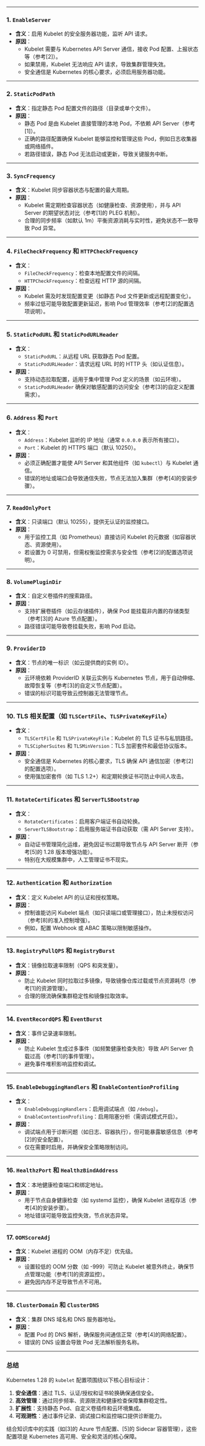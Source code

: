 
---

### **1. `EnableServer`**
- **含义**：启用 Kubelet 的安全服务器功能，监听 API 请求。
- **原因**：
    - Kubelet 需要与 Kubernetes API Server 通信，接收 Pod 配置、上报状态等（参考[2]）。
    - 如果禁用，Kubelet 无法响应 API 请求，导致集群管理失效。
    - 安全通信是 Kubernetes 的核心要求，必须启用服务器功能。

---

### **2. `StaticPodPath`**
- **含义**：指定静态 Pod 配置文件的路径（目录或单个文件）。
- **原因**：
    - 静态 Pod 是由 Kubelet 直接管理的本地 Pod，不依赖 API Server（参考[1]）。
    - 正确的路径配置确保 Kubelet 能够监控和管理这些 Pod，例如日志收集器或网络插件。
    - 若路径错误，静态 Pod 无法启动或更新，导致关键服务中断。

---

### **3. `SyncFrequency`**
- **含义**：Kubelet 同步容器状态与配置的最大周期。
- **原因**：
    - Kubelet 需定期检查容器状态（如健康检查、资源使用），并与 API Server 的期望状态对比（参考[1]的 PLEG 机制）。
    - 合理的同步频率（如默认 1m）平衡资源消耗与实时性，避免状态不一致导致 Pod 异常。

---

### **4. `FileCheckFrequency` 和 `HTTPCheckFrequency`**
- **含义**：
    - `FileCheckFrequency`：检查本地配置文件的间隔。
    - `HTTPCheckFrequency`：检查远程 HTTP 源的间隔。
- **原因**：
    - Kubelet 需及时发现配置变更（如静态 Pod 文件更新或远程配置变化）。
    - 频率过低可能导致配置更新延迟，影响 Pod 管理效率（参考[2]的配置选项说明）。

---

### **5. `StaticPodURL` 和 `StaticPodURLHeader`**
- **含义**：
    - `StaticPodURL`：从远程 URL 获取静态 Pod 配置。
    - `StaticPodURLHeader`：请求远程 URL 时的 HTTP 头（如认证信息）。
- **原因**：
    - 支持动态拉取配置，适用于集中管理 Pod 定义的场景（如云环境）。
    - `StaticPodURLHeader` 确保对敏感配置的访问安全（参考[3]的自定义配置需求）。

---

### **6. `Address` 和 `Port`**
- **含义**：
    - `Address`：Kubelet 监听的 IP 地址（通常 `0.0.0.0` 表示所有接口）。
    - `Port`：Kubelet 的 HTTPS 端口（默认 10250）。
- **原因**：
    - 必须正确配置才能使 API Server 和其他组件（如 `kubectl`）与 Kubelet 通信。
    - 错误的地址或端口会导致通信失败，节点无法加入集群（参考[4]的安装步骤）。

---

### **7. `ReadOnlyPort`**
- **含义**：只读端口（默认 10255），提供无认证的监控接口。
- **原因**：
    - 用于监控工具（如 Prometheus）直接访问 Kubelet 的元数据（如容器状态、资源使用）。
    - 若设置为 0 可禁用，但需权衡监控需求与安全性（参考[2]的配置选项说明）。

---

### **8. `VolumePluginDir`**
- **含义**：自定义卷插件的搜索路径。
- **原因**：
    - 支持扩展卷插件（如云存储插件），确保 Pod 能挂载非内置的存储类型（参考[3]的 Azure 节点配置）。
    - 路径错误可能导致卷挂载失败，影响 Pod 启动。

---

### **9. `ProviderID`**
- **含义**：节点的唯一标识（如云提供商的实例 ID）。
- **原因**：
    - 云环境依赖 ProviderID 关联云实例与 Kubernetes 节点，用于自动伸缩、故障恢复等（参考[3]的自定义节点配置）。
    - 错误的标识可能导致云控制器无法管理节点。

---

### **10. TLS 相关配置（如 `TLSCertFile`、`TLSPrivateKeyFile`）**
- **含义**：
    - `TLSCertFile` 和 `TLSPrivateKeyFile`：Kubelet 的 TLS 证书与私钥路径。
    - `TLSCipherSuites` 和 `TLSMinVersion`：TLS 加密套件和最低协议版本。
- **原因**：
    - 安全通信是 Kubernetes 的核心要求，TLS 确保 API 通信加密（参考[2]的配置选项）。
    - 使用强加密套件（如 TLS 1.2+）和定期轮换证书可防止中间人攻击。

---

### **11. `RotateCertificates` 和 `ServerTLSBootstrap`**
- **含义**：
    - `RotateCertificates`：启用客户端证书自动轮换。
    - `ServerTLSBootstrap`：启用服务端证书自动获取（需 API Server 支持）。
- **原因**：
    - 自动证书管理简化运维，避免因证书过期导致节点与 API Server 断开（参考[5]的 1.28 版本增强功能）。
    - 特别在大规模集群中，人工管理证书不现实。

---

### **12. `Authentication` 和 `Authorization`**
- **含义**：定义 Kubelet API 的认证和授权策略。
- **原因**：
    - 控制谁能访问 Kubelet 端点（如只读端口或管理接口），防止未授权访问（参考[8]的准入控制增强）。
    - 例如，配置 Webhook 或 ABAC 策略以限制敏感操作。

---

### **13. `RegistryPullQPS` 和 `RegistryBurst`**
- **含义**：镜像拉取速率限制（QPS 和突发量）。
- **原因**：
    - 防止 Kubelet 同时拉取过多镜像，导致镜像仓库过载或节点资源耗尽（参考[1]的资源管理）。
    - 合理的限流确保集群稳定性和镜像拉取效率。

---

### **14. `EventRecordQPS` 和 `EventBurst`**
- **含义**：事件记录速率限制。
- **原因**：
    - 防止 Kubelet 生成过多事件（如频繁健康检查失败）导致 API Server 负载过高（参考[1]的事件管理）。
    - 避免事件堆积影响监控和调试。

---

### **15. `EnableDebuggingHandlers` 和 `EnableContentionProfiling`**
- **含义**：
    - `EnableDebuggingHandlers`：启用调试端点（如 `/debug`）。
    - `EnableContentionProfiling`：启用阻塞分析（需调试模式开启）。
- **原因**：
    - 调试端点用于诊断问题（如日志、容器执行），但可能暴露敏感信息（参考[2]的安全配置）。
    - 仅在需要时启用，并确保安全策略限制访问。

---

### **16. `HealthzPort` 和 `HealthzBindAddress`**
- **含义**：本地健康检查端口和绑定地址。
- **原因**：
    - 用于节点自身健康检查（如 systemd 监控），确保 Kubelet 进程存活（参考[4]的安装步骤）。
    - 地址错误可能导致监控失效，节点状态异常。

---

### **17. `OOMScoreAdj`**
- **含义**：Kubelet 进程的 OOM（内存不足）优先级。
- **原因**：
    - 设置较低的 OOM 分数（如 -999）可防止 Kubelet 被意外终止，确保节点管理功能（参考[1]的资源监控）。
    - 避免因内存不足导致节点不可用。

---

### **18. `ClusterDomain` 和 `ClusterDNS`**
- **含义**：集群 DNS 域名和 DNS 服务器地址。
- **原因**：
    - 配置 Pod 的 DNS 解析，确保服务间通信正常（参考[4]的网络配置）。
    - 错误的 DNS 设置会导致 Pod 无法解析服务名称。

---

### **总结**
Kubernetes 1.28 的 `kubelet` 配置项围绕以下核心目标设计：
1. **安全通信**：通过 TLS、认证/授权和证书轮换确保通信安全。
2. **高效管理**：通过同步频率、资源限流和健康检查保障集群稳定性。
3. **扩展性**：支持静态 Pod、自定义卷插件和云环境集成。
4. **可观测性**：通过事件记录、调试接口和监控端口提供诊断能力。

结合知识库中的实践（如[3]的 Azure 节点配置、[5]的 Sidecar 容器管理），这些配置项是 Kubernetes 高可用、安全和灵活的核心保障。